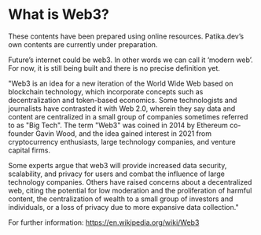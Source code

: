 # What is Web3?

These contents have been prepared using online resources. Patika.dev’s own contents are currently under preparation.

Future’s internet could be web3. In other words we can call it ‘modern web’. For now, it is still being built and there is no precise definition yet.

"Web3 is an idea for a new iteration of the World Wide Web based on blockchain technology, which incorporate concepts such as decentralization and token-based economics. Some technologists and journalists have contrasted it with Web 2.0, wherein they say data and content are centralized in a small group of companies sometimes referred to as "Big Tech". The term "Web3" was coined in 2014 by Ethereum co-founder Gavin Wood, and the idea gained interest in 2021 from cryptocurrency enthusiasts, large technology companies, and venture capital firms.

Some experts argue that web3 will provide increased data security, scalability, and privacy for users and combat the influence of large technology companies. Others have raised concerns about a decentralized web, citing the potential for low moderation and the proliferation of harmful content, the centralization of wealth to a small group of investors and individuals, or a loss of privacy due to more expansive data collection."

For further information: https://en.wikipedia.org/wiki/Web3
